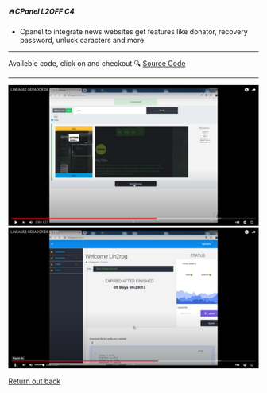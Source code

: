##### 🔥 CPanel L2OFF C4

- Cpanel to integrate news websites get features like donator, recovery password, unluck caracters and more. 

---

Availeble code, click on and checkout 🔍 [Source Code](https://github.com/devnaelson/devnaelson/tree/main/projects/l2off-cpanel/code)

---

[![Watch the video](ab.png)](https://youtu.be/R-ND5PkDG8w)
[![Watch the video](ac.png)](https://youtu.be/R-ND5PkDG8w)


[Return out back](https://github.com/devnaelson)
